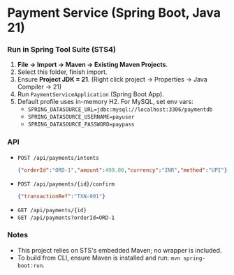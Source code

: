 # Payment Service (Spring Boot, Java 21)

### Run in Spring Tool Suite (STS4)
1. **File → Import → Maven → Existing Maven Projects**.
2. Select this folder, finish import.
3. Ensure **Project JDK = 21**. (Right click project → Properties → Java Compiler → 21)
4. Run `PaymentServiceApplication` (Spring Boot App).
5. Default profile uses in-memory H2. For MySQL, set env vars:
   - `SPRING_DATASOURCE_URL=jdbc:mysql://localhost:3306/paymentdb`
   - `SPRING_DATASOURCE_USERNAME=payuser`
   - `SPRING_DATASOURCE_PASSWORD=paypass`

### API
- `POST /api/payments/intents`
  ```json
  {"orderId":"ORD-1","amount":499.00,"currency":"INR","method":"UPI"}
  ```
- `POST /api/payments/{id}/confirm`
  ```json
  {"transactionRef":"TXN-001"}
  ```
- `GET /api/payments/{id}`
- `GET /api/payments?orderId=ORD-1`

### Notes
- This project relies on STS's embedded Maven; no wrapper is included.
- To build from CLI, ensure Maven is installed and run: `mvn spring-boot:run`.
